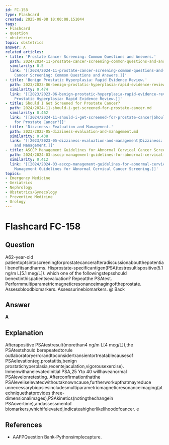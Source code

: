 ```yaml
---
id: FC-158
type: Flashcard
created: 2025-08-08 10:00:08.151044
tags:
- Flashcard
- question
- obstetrics
topic: obstetrics
answer: A
related_articles:
- title: 'Prostate Cancer Screening: Common Questions and Answers.'
  path: 2024/2024-11-prostate-cancer-screening-common-questions-and-answers.md
  similarity: 0.5
  link: '[[2024/2024-11-prostate-cancer-screening-common-questions-and-answers|Prostate
    Cancer Screening: Common Questions and Answers.]]'
- title: 'Benign Prostatic Hyperplasia: Rapid Evidence Review.'
  path: 2023/2023-06-benign-prostatic-hyperplasia-rapid-evidence-review.md
  similarity: 0.474
  link: '[[2023/2023-06-benign-prostatic-hyperplasia-rapid-evidence-review|Benign
    Prostatic Hyperplasia: Rapid Evidence Review.]]'
- title: Should I Get Screened for Prostate Cancer?
  path: 2024/2024-11-should-i-get-screened-for-prostate-cancer.md
  similarity: 0.462
  link: '[[2024/2024-11-should-i-get-screened-for-prostate-cancer|Should I Get Screened
    for Prostate Cancer?]]'
- title: 'Dizziness: Evaluation and Management.'
  path: 2023/2023-05-dizziness-evaluation-and-management.md
  similarity: 0.438
  link: '[[2023/2023-05-dizziness-evaluation-and-management|Dizziness: Evaluation
    and Management.]]'
- title: ASCCP Management Guidelines for Abnormal Cervical Cancer Screening.
  path: 2024/2024-03-asccp-management-guidelines-for-abnormal-cervical-cancer-scr.md
  similarity: 0.412
  link: '[[2024/2024-03-asccp-management-guidelines-for-abnormal-cervical-cancer-scr|ASCCP
    Management Guidelines for Abnormal Cervical Cancer Screening.]]'
topics:
- Emergency Medicine
- Geriatrics
- Nephrology
- Obstetrics/Gynecology
- Preventive Medicine
- Urology
---
```


# Flashcard FC-158

## Question

A62-year-old patientoptsintoscreeningforprostatecancerafteradiscussionaboutthepotential benefitsandharms. Hisprostate-specificantigen(PSA)testresultispositive(5.1 ng/m L[5.1 meg/L]). which one of the followingstepsshould benextinthispatientsevaluation? Repeatthe PSAtest. Performmultiparametricmagneticresonanceimagingoftheprostate. Assessbloodbiomarkers. Assessurinebiomarkers. @ Back

## Answer

**A**

## Explanation

Afterapositive PSAtestresult(morethan4 ng/m L[4 mcg/L]),the PSAtestshould berepeatedtorule outlaboratoryerrorandtoconsidertransientortreatablecausesof PSAelevation(eg,prostatitis,benign prostatichyperplasia,recentejaculation,vigorousexercise). Inmenwithanelevatedinitial PSA,25 Yto 40 willhaveanormal PSAlevelonretesting. Afterconfirmationthatthe PSAleveliselevatedwithoutaknowncause,furtherworkupthatmayreduce unnecessarybiopsiesincludesmultiparametricmagneticresonanceimaging(atechniquethatprovides three-dimensionalimages),PSAkinetics(notingthechangein PSAovertime),andassessmentof biomarkers,whichifelevated,indicateahigherlikelihoodofcancer. e

## References

- AAFPQuestion Bank-Pythonsimplecapture.

